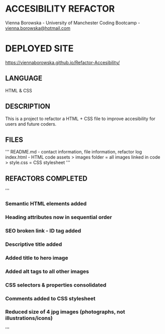 # ACCESIBILITY REFACTOR
Vienna Borowska - University of Manchester Coding Bootcamp - vienna.borowska@hotmail.com

# DEPLOYED SITE
https://viennaborowska.github.io/Refactor-Accesibility/

## LANGUAGE
HTML & CSS

## DESCRIPTION
This is a project to refactor a HTML + CSS file to improve accesibility for users and future coders. 


## FILES
'''
README.md - contact information, file information, refactor log
index.html - HTML code
assets > images folder = all images linked in code > style.css = CSS stylesheet
'''


## REFACTORS COMPLETED
'''
### Semantic HTML elements added
### Heading attributes now in sequential order
### SEO broken link - ID tag added
### Descriptive title added
### Added title to hero image
### Added alt tags to all other images
### CSS selectors & properties consolidated
### Comments added to CSS stylesheet
### Reduced size of 4 jpg images (photographs, not illustrations/icons)
'''

